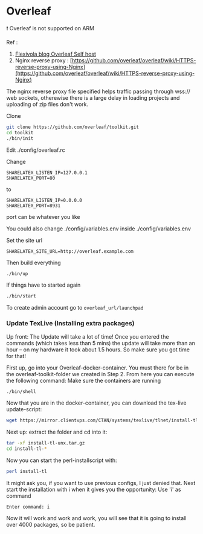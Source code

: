 # Overleaf

:exclamation: Overleaf is not supported on ARM

Ref :
1. [Flexivola blog Overleaf Self host](https://blog.felixviola.de/overleaf-ce-self-host-your-own-latex-server-tutorial/)
2. Nginx reverse proxy : [https://github.com/overleaf/overleaf/wiki/HTTPS-reverse-proxy-using-Nginx](https://github.com/overleaf/overleaf/wiki/HTTPS-reverse-proxy-using-Nginx)

The nginx reverse proxy file specified helps traffic passing through wss:// web sockets, otherewise there is a large delay in loading projects and uploading of zip files don't work.

Clone
```sh
git clone https://github.com/overleaf/toolkit.git
cd toolkit
./bin/init
```

Edit ./config/overleaf.rc

Change
```
SHARELATEX_LISTEN_IP=127.0.0.1
SHARELATEX_PORT=80
```

to 
```
SHARELATEX_LISTEN_IP=0.0.0.0
SHARELATEX_PORT=8931
```

port can be whatever you like


You could also change ./config/variables.env
inside ./config/variables.env

Set the site url
```
SHARELATEX_SITE_URL=http://overleaf.example.com
```



Then build everything
```sh
./bin/up
```

If things have to started again
```sh
./bin/start
```

To create admin account go to  `overleaf_url/launchpad`


### Update TexLive (Installing extra packages)

Up front: The Update will take a lot of time! Once you entered the commands (which takes less than 5 mins) the update will take more than an hour – on my hardware it took about 1.5 hours. So make sure you got time for that!

First up, go into your Overleaf-docker-container. You must there for be in the overleaf-toolkit-folder we created in Step 2. From here you can execute the following command:
Make sure the containers are running
```sh
./bin/shell
```
Now that you are in the docker-container, you can download the tex-live update-script:

```sh
wget https://mirror.clientvps.com/CTAN/systems/texlive/tlnet/install-tl-unx.tar.gz
```

Next up: extract the folder and cd into it:
```sh
tar -xf install-tl-unx.tar.gz
cd install-tl-*
```

Now you can start the perl-installscript with:
```sh
perl install-tl
```

It might ask you, if you want to use previous configs, I just denied that. Next start the installation with i when it gives you the opportunity:
Use 'i' as command
```
Enter command: i
```
Now it will work and work and work, you will see that it is going to install over 4000 packages, so be patient.
